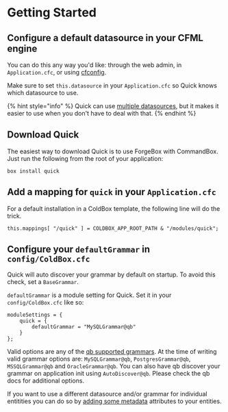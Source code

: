 # Getting Started

## Configure a default datasource in your CFML engine

You can do this any way you'd like: through the web admin, in `Application.cfc`, or using [cfconfig](https://cfconfig.ortusbooks.com).

Make sure to set `this.datasource` in your `Application.cfc` so Quick knows which datasource to use.

{% hint style="info" %}
Quick can use [multiple datasources](defining-an-entity.md#multiple-datasource-support), but it makes it easier to use when you don't have to deal with that.
{% endhint %}

## Download Quick

The easiest way to download Quick is to use ForgeBox with CommandBox. Just run the following from the root of your application:

`box install quick`

## Add a mapping for `quick` in your `Application.cfc`

For a default installation in a ColdBox template, the following line will do the trick.

`this.mappings[ "/quick" ] = COLDBOX_APP_ROOT_PATH & "/modules/quick";`

## Configure your `defaultGrammar` in `config/ColdBox.cfc`

Quick will auto discover your grammar by default on startup. To avoid this check, set a `BaseGrammar`.

`defaultGrammar` is a module setting for Quick. Set it in your `config/ColdBox.cfc` like so:

```text
moduleSettings = {
    quick = {
        defaultGrammar = "MySQLGrammar@qb"
    }
};
```

Valid options are any of the [qb supported grammars](https://qb.ortusbooks.com). At the time of writing valid grammar options are: `MySQLGrammar@qb`, `PostgresGrammar@qb`, `MSSQLGrammar@qb` and `OracleGrammar@qb`. You can also have qb discover your grammar on application init using `AutoDiscover@qb`. Please check the qb docs for additional options.

If you want to use a different datasource and/or grammar for individual entitities you can do so by [adding some metadata](defining-an-entity.md#multiple-datasource-support) attributes to your entities.

